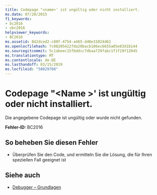 ```yaml
---
title: Codepage "<name>' ist ungültig oder nicht installiert.
ms.date: 07/20/2015
f1_keywords:
- bc2016
- vbc2016
helpviewer_keywords:
- BC2016
ms.assetid: 842dced2-c80f-4754-a465-dd0e15024d62
ms.openlocfilehash: 7c08205422fda20bacb106ec6655a05e83d1b144
ms.sourcegitcommit: 5c1abeec15fbddcc7dbaa729fabc1f1f29f12045
ms.translationtype: MT
ms.contentlocale: de-DE
ms.lasthandoff: 03/15/2019
ms.locfileid: "58029708"
---
```

# <a name="codepage-name-is-invalid-or-not-installed"></a>Codepage "\<Name >' ist ungültig oder nicht installiert.
Die angegebene Codepage ist ungültig oder wurde nicht gefunden.  
  
 **Fehler-ID:** BC2016  
  
## <a name="to-correct-this-error"></a>So beheben Sie diesen Fehler  
  
-   Überprüfen Sie den Code, und ermitteln Sie die Lösung, die für Ihren speziellen Fall geeignet ist  
  
## <a name="see-also"></a>Siehe auch

- [Debugger – Grundlagen](/visualstudio/debugger/debugger-basics)
